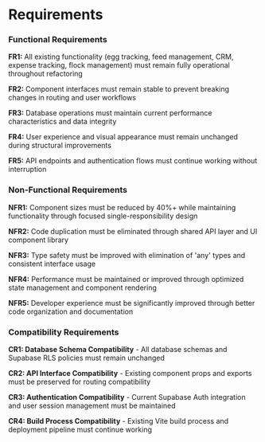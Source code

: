 # Requirements

### Functional Requirements

**FR1:** All existing functionality (egg tracking, feed management, CRM, expense tracking, flock management) must remain fully operational throughout refactoring

**FR2:** Component interfaces must remain stable to prevent breaking changes in routing and user workflows

**FR3:** Database operations must maintain current performance characteristics and data integrity

**FR4:** User experience and visual appearance must remain unchanged during structural improvements

**FR5:** API endpoints and authentication flows must continue working without interruption

### Non-Functional Requirements

**NFR1:** Component sizes must be reduced by 40%+ while maintaining functionality through focused single-responsibility design

**NFR2:** Code duplication must be eliminated through shared API layer and UI component library

**NFR3:** Type safety must be improved with elimination of 'any' types and consistent interface usage

**NFR4:** Performance must be maintained or improved through optimized state management and component rendering

**NFR5:** Developer experience must be significantly improved through better code organization and documentation

### Compatibility Requirements

**CR1: Database Schema Compatibility** - All database schemas and Supabase RLS policies must remain unchanged

**CR2: API Interface Compatibility** - Existing component props and exports must be preserved for routing compatibility  

**CR3: Authentication Compatibility** - Current Supabase Auth integration and user session management must be maintained

**CR4: Build Process Compatibility** - Existing Vite build process and deployment pipeline must continue working
